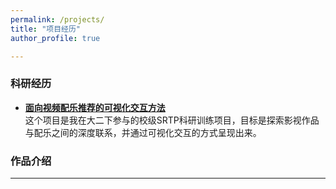 ```yaml
---
permalink: /projects/
title: "项目经历"
author_profile: true

---
```


### 科研经历

- **[面向视频配乐推荐的可视化交互方法](/_projects/SRTP.md)**  
  这个项目是我在大二下参与的校级SRTP科研训练项目，目标是探索影视作品与配乐之间的深度联系，并通过可视化交互的方式呈现出来。

### 作品介绍


---
